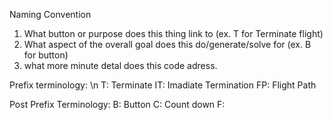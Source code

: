 Naming Convention
1) What button or purpose does this thing link to (ex. T for Terminate flight)
2) What aspect of the overall goal does this do/generate/solve for (ex. B for button)
3) what more minute detal does this code adress.

Prefix terminology:
\n T:  Terminate
IT: Imadiate Termination
FP: Flight Path

Post Prefix Terminology:
B: Button
C: Count down
F:

